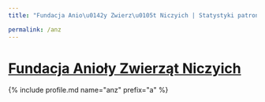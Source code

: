 ```yaml
---
title: "Fundacja Anio\u0142y Zwierz\u0105t Niczyich | Statystyki patronite.pl | Patromierz"

permalink: /anz
---
```


# [Fundacja Anioły Zwierząt Niczyich](https://patronite.pl/anz)

{% include profile.md name="anz" prefix="a" %}
